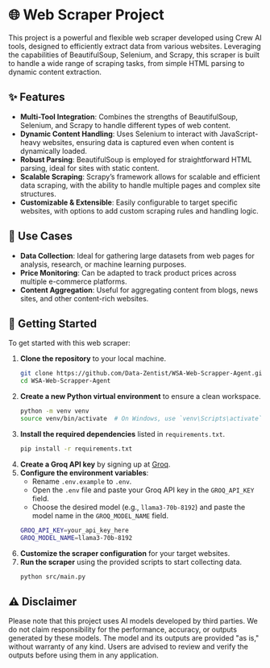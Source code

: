 # 🌐 Web Scraper Project

This project is a powerful and flexible web scraper developed using Crew AI tools, designed to efficiently extract data from various websites. Leveraging the capabilities of BeautifulSoup, Selenium, and Scrapy, this scraper is built to handle a wide range of scraping tasks, from simple HTML parsing to dynamic content extraction.

## ✨ Features

- **Multi-Tool Integration**: Combines the strengths of BeautifulSoup, Selenium, and Scrapy to handle different types of web content.
- **Dynamic Content Handling**: Uses Selenium to interact with JavaScript-heavy websites, ensuring data is captured even when content is dynamically loaded.
- **Robust Parsing**: BeautifulSoup is employed for straightforward HTML parsing, ideal for sites with static content.
- **Scalable Scraping**: Scrapy’s framework allows for scalable and efficient data scraping, with the ability to handle multiple pages and complex site structures.
- **Customizable & Extensible**: Easily configurable to target specific websites, with options to add custom scraping rules and handling logic.

## 💼 Use Cases

- **Data Collection**: Ideal for gathering large datasets from web pages for analysis, research, or machine learning purposes.
- **Price Monitoring**: Can be adapted to track product prices across multiple e-commerce platforms.
- **Content Aggregation**: Useful for aggregating content from blogs, news sites, and other content-rich websites.

## 🚀 Getting Started

To get started with this web scraper:

1. **Clone the repository** to your local machine.
    ```bash
    git clone https://github.com/Data-Zentist/WSA-Web-Scrapper-Agent.git
    cd WSA-Web-Scrapper-Agent
    ```
2. **Create a new Python virtual environment** to ensure a clean workspace.
    ```bash
    python -m venv venv
    source venv/bin/activate  # On Windows, use `venv\Scripts\activate`
    ```
3. **Install the required dependencies** listed in `requirements.txt`.
    ```bash
    pip install -r requirements.txt
    ```
4. **Create a Groq API key** by signing up at [Groq](https://groq.com/).
5. **Configure the environment variables**:
    - Rename `.env.example` to `.env`.
    - Open the `.env` file and paste your Groq API key in the `GROQ_API_KEY` field.
    - Choose the desired model (e.g., `llama3-70b-8192`) and paste the model name in the `GROQ_MODEL_NAME` field.
    ```bash
    GROQ_API_KEY=your_api_key_here
    GROQ_MODEL_NAME=llama3-70b-8192
    ```
6. **Customize the scraper configuration** for your target websites.
7. **Run the scraper** using the provided scripts to start collecting data.
    ```bash
    python src/main.py
    ```
## ⚠️ Disclaimer

Please note that this project uses AI models developed by third parties. We do not claim responsibility for the performance, accuracy, or outputs generated by these models. The model and its outputs are provided "as is," without warranty of any kind. Users are advised to review and verify the outputs before using them in any application.


